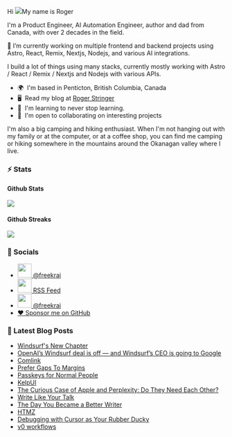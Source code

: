 Hi ![](https://user-images.githubusercontent.com/18350557/176309783-0785949b-9127-417c-8b55-ab5a4333674e.gif)My name is Roger 

I'm a Product Engineer, AI Automation Engineer, author and dad from Canada, with over 2 decades in the field.

🔭 I’m currently working on multiple frontend and backend projects using Astro, React, Remix, Nextjs, Nodejs, and various AI integrations. 

I build a lot of things using many stacks, currently mostly working with Astro / React / Remix / Nextjs and Nodejs with various APIs.  

* 🌍  I'm based in Penticton, British Columbia, Canada 
* 🖥️  Read my blog at [Roger Stringer](https://rogerstringer.com)
* 🧠  I'm learning to never stop learning. 
* 🤝  I'm open to collaborating on interesting projects

I'm also a big camping and hiking enthusiast. When I'm not hanging out with my family or at the computer, or at a coffee shop, you can find me camping or hiking somewhere in the mountains around the Okanagan valley where I live.

### :zap: Stats

#### Github Stats
  
![](https://github-readme-stats-knowmad.vercel.app/api?username=freekrai&show_icons=true&count_private=true)
  
#### Github Streaks 
  
![](https://github-readme-streak-stats.herokuapp.com/?user=freekrai)

### :card_index: Socials  

- <a href="https://www.github.com/freekrai" target="_blank" rel="noreferrer"><img src="https://raw.githubusercontent.com/danielcranney/readme-generator/main/public/icons/socials/github.svg" width="32" height="32" /> @freekrai</a>
- <a href="https://rogerstringer.com/rss.xml" target="_blank" rel="noreferrer"><img src="https://raw.githubusercontent.com/danielcranney/readme-generator/main/public/icons/socials/rss.svg" width="32" height="32" /> RSS Feed</a>
- <a href="https://x/freekrai" target="_blank" rel="noreferrer"><img src="https://raw.githubusercontent.com/danielcranney/readme-generator/main/public/icons/socials/twitter.svg" width="32" height="32" /> @freekrai</a>
- <a href="https://github.com/sponsors/freekrai"> ❤️ Sponsor me on GitHub</a>

### :newspaper: Latest Blog Posts

<!-- BLOG-POST-LIST:START -->
- [Windsurf&#39;s New Chapter](https://rogerstringer.com/blog/windsurfs-new-chapter)
- [OpenAI’s Windsurf deal is off — and Windsurf’s CEO is going to Google](https://rogerstringer.com/blog/google-windsurf-ceo-openai)
- [Comlink](https://rogerstringer.com/bookmarks/comlink)
- [Prefer Gaps To Margins](https://rogerstringer.com/bookmarks/prefer-gaps-to-margins)
- [Passkeys for Normal People](https://rogerstringer.com/bookmarks/passkeys-for-normal-people)
- [KelpUI](https://rogerstringer.com/bookmarks/kelpui)
- [The Curious Case of Apple and Perplexity: Do They Need Each Other?](https://rogerstringer.com/blog/the-curious-case-of-apple-and-perplexity)
- [Write Like Your Talk](https://rogerstringer.com/bookmarks/write-like-your-talk)
- [The Day You Became a Better Writer](https://rogerstringer.com/bookmarks/the-day-you-became-a-better-writer)
- [HTMZ](https://rogerstringer.com/bookmarks/htmz)
- [Debugging with Cursor as Your Rubber Ducky](https://rogerstringer.com/bookmarks/debugging-with-cursor-as-your-rubber-ducky)
- [v0 workflows](https://rogerstringer.com/bookmarks/v0-workflows)
<!-- BLOG-POST-LIST:END -->

<!--
#### Top Languages 
![](https://github-readme-stats-knowmad.vercel.app/api/top-langs/?username=freekrai&hide=null&count_private=true)
![wakatime stats](https://github-readme-stats-knowmad.vercel.app/api/wakatime?username=datamcfly)


Here are some ideas to get you started:

- 🔭 I’m currently working on ...
- 🌱 I’m currently learning ...
- 👯 I’m looking to collaborate on ...
- 🤔 I’m looking for help with ...
- 💬 Ask me about ...
- 📫 How to reach me: ...
- 😄 Pronouns: ...
- ⚡ Fun fact: ...
-->
